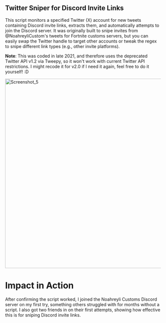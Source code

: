 ## Twitter Sniper for Discord Invite Links

  This script monitors a specified Twitter (X) account for new tweets containing Discord invite links, extracts them, and automatically attempts to join the Discord server. It was originally built to snipe invites from @NoahreyliCustom's tweets for Fortnite customs servers, but you can easily swap the Twitter handle to target other accounts or tweak the regex to snipe different link types (e.g., other invite platforms).

  **Note**: This was coded in late 2021, and therefore uses the deprecated Twitter API v1.2 via Tweepy, so it won't work with current Twitter API restrictions. I might recode it for v2.0 if I need it again, feel free to do it yourself! :D

<img width="1072" height="613" alt="Screenshot_5" src="https://github.com/user-attachments/assets/5ad4db68-f213-470b-8948-0244e2633e43" />

# Impact in Action

  After confirming the script worked, I joined the Noahreyli Customs Discord server on my first try, something others struggled with for months without a script. I also got two friends in on their first attempts, showing how effective this is for sniping Discord invite links.
